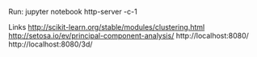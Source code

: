 Run:
	jupyter notebook
	http-server -c-1

Links
	http://scikit-learn.org/stable/modules/clustering.html
	http://setosa.io/ev/principal-component-analysis/
	http://localhost:8080/
	http://localhost:8080/3d/